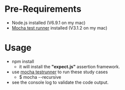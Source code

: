 # Pre-Requirements

* Node.js installed (V6.9.1 on my mac)
* <a href="https://mochajs.org">Mocha test runner</a> installed  (V3.1.2 on my mac)

# Usage

* npm install
    * it will install the **"expect.js"** assertion framework.
* use <a href="https://mochajs.org">mocha testrunner</a>  to run these study cases
    * $ mocha --recursive
* see the console log to validate the code output.